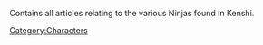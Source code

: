 Contains all articles relating to the various Ninjas found in Kenshi.

[Category:Characters](Category:Characters "wikilink")